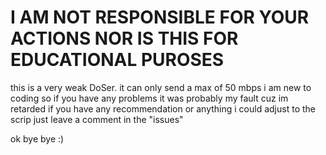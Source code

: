 # I AM NOT RESPONSIBLE FOR YOUR ACTIONS NOR IS THIS FOR EDUCATIONAL PUROSES
this is a very weak DoSer. it can only send a max of 50 mbps
i am new to coding so if you have any problems it was probably my fault cuz im retarded
if you have any recommendation or anything i could adjust to the scrip just leave a comment in the "issues"

ok bye bye :)
